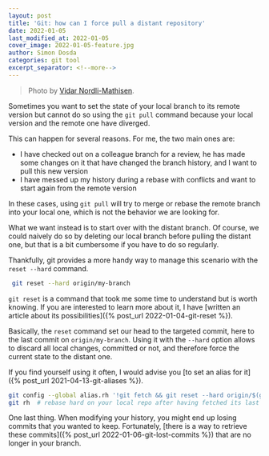 ```yaml
---
layout: post
title: 'Git: how can I force pull a distant repository'
date: 2022-01-05
last_modified_at: 2022-01-05
cover_image: 2022-01-05-feature.jpg
author: Simon Dosda
categories: git tool
excerpt_separator: <!--more-->
---
```


> Photo by [Vidar Nordli-Mathisen](https://unsplash.com/@vidarnm).

Sometimes you want to set the state of your local branch to its remote version but cannot do so using the `git pull` command because your local version and the remote one have diverged.

<!--more-->

This can happen for several reasons. 
For me, the two main ones are:

- I have checked out on a colleague branch for a review, he has made some changes on it that have changed the branch history, and I want to pull this new version
- I have messed up my history during a rebase with conflicts and want to start again from the remote version

In these cases, using `git pull` will try to merge or rebase the remote branch into your local one, which is not the behavior we are looking for.

What we want instead is to start over with the distant branch. Of course, we could naively do so by deleting our local branch before pulling the distant one, but that is a bit cumbersome if you have to do so regularly.

Thankfully, git provides a more handy way to manage this scenario with the `reset --hard` command.

```bash
 git reset --hard origin/my-branch
```

`git reset` is a command that took me some time to understand but is worth knowing.
If you are interested to learn more about it, I have [written an article about its possibilities]({% post_url 2022-01-04-git-reset %}).

Basically, the `reset` command set our head to the targeted commit, here to the last commit on `origin/my-branch`. 
Using it with the `--hard` option allows to discard all local changes, committed or not, and therefore force the current state to the distant one.

If you find yourself using it often, I would advise you [to set an alias for it]({% post_url 2021-04-13-git-aliases %}).

```bash
git config --global alias.rh '!git fetch && git reset --hard origin/$(git rev-parse --abbrev-ref HEAD)'
git rh  # rebase hard on your local repo after having fetched its last state
``` 

One last thing. When modifying your history, you might end up losing commits that you wanted to keep. Fortunately, [there is a way to retrieve these commits]({% post_url 2022-01-06-git-lost-commits %}) that are no longer in your branch.
